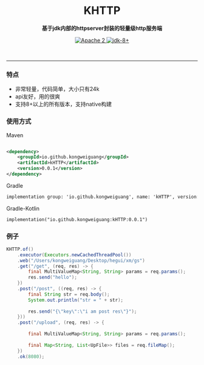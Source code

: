 <h1 align="center" style="text-align:center;">
  KHTTP
</h1>
<p align="center">
	<strong>基于jdk内部的httpserver封装的轻量级http服务端</strong>
</p>

<p align="center">
    <a target="_blank" href="https://www.apache.org/licenses/LICENSE-2.0.txt">
		<img src="https://img.shields.io/:license-Apache2-blue.svg" alt="Apache 2" />
	</a>
    <a target="_blank" href="https://www.oracle.com/java/technologies/javase/javase-jdk8-downloads.html">
		<img src="https://img.shields.io/badge/JDK-8+-green.svg" alt="jdk-8+" />
	</a>
    <br />
</p>

<br/>

<hr />

### 特点

* 非常轻量，代码简单，大小只有24k
* api友好，用的很爽
* 支持8+以上的所有版本，支持native构建

### 使用方式

Maven

```xml

<dependency>
    <groupId>io.github.kongweiguang</groupId>
    <artifactId>kHTTP</artifactId>
    <version>0.0.1</version>
</dependency>
```

Gradle

```xml
implementation group: 'io.github.kongweiguang', name: 'kHTTP', version: '0.0.1'
```

Gradle-Kotlin

```xml
implementation("io.github.kongweiguang:kHTTP:0.0.1")
```

### 例子

```java
KHTTP.of()
    .executor(Executors.newCachedThreadPool())
    .web("/Users/kongweiguang/Desktop/hegui/xm/gs")
    .get("/get", (req, res) -> {
        final MultiValueMap<String, String> params = req.params();
        res.send("hello");
    })
    .post("/post", ((req, res) -> {
        final String str = req.body();
        System.out.println("str = " + str);
    
        res.send("{\"key\":\"i am post res\"}");
    }))
    .post("/upload", (req, res) -> {
        
        final MultiValueMap<String, String> params = req.params();
        
        final Map<String, List<UpFile>> files = req.fileMap();
    })
    .ok(8080);

```